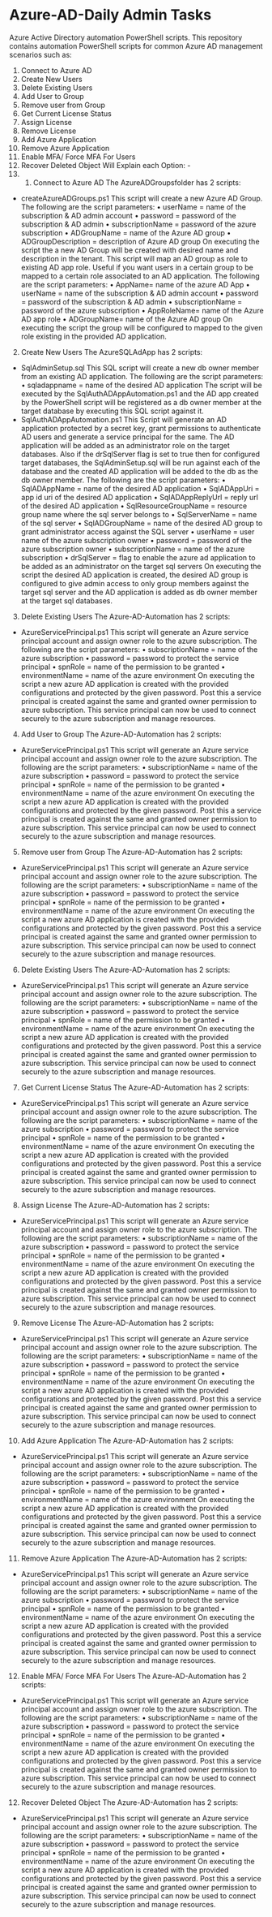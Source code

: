 # Azure-AD-Daily Admin Tasks
Azure Active Directory automation PowerShell scripts.
This repository contains automation PowerShell scripts for common Azure AD management scenarios such as:
1.	Connect to Azure AD
2.	Create New Users
3.	Delete Existing Users
4.	Add User to Group
5.	Remove user from Group
6.	Get Current License Status
7.	Assign License
8.	Remove License
9.	Add Azure Application
10.	Remove Azure Application
11.	Enable MFA/ Force MFA For Users
12.	Recover Deleted Object
Will Explain each Option: -
1. 1.	Connect to Azure AD
The AzureADGroupsfolder has 2 scripts:
* createAzureADGroups.ps1
This script will create a new Azure AD Group.
The following are the script parameters:
•	userName = name of the subscription & AD admin account
•	password = password of the subscription & AD admin
•	subscriptionName = password of the azure subscription
•	ADGroupName = name of the Azure AD group
•	ADGroupDescription = description of Azure AD group
On executing the script the a new AD Group will be created with desired name and description in the tenant.
This script will map an AD group as role to existing AD app role. Useful if you want users in a certain group to be mapped to a certain role associated to an AD application.
The following are the script parameters:
•	AppName= name of the azure AD App
•	userName = name of the subscription & AD admin account
•	password = password of the subscription & AD admin
•	subscriptionName = password of the azure subscription
•	AppRoleName= name of the Azure AD app role
•	ADGroupName= name of the Azure AD group
On executing the script the group will be configured to mapped to the given role existing in the provided AD application.
2. Create New Users
The AzureSQLAdApp has 2 scripts:
* SqlAdminSetup.sql
This SQL script will create a new db owner member from an existing AD application.
The following are the script parameters:
•	sqladappname = name of the desired AD application
The script will be executed by the SqlAuthADAppAutomation.ps1 and the AD app created by the PowerShell script will be registered as a db owner member at the target database by executing this SQL script against it.
* SqlAuthADAppAutomation.ps1
This Script will generate an AD application protected by a secret key, grant permissions to authenticate AD users and generate a service principal for the same. The AD application will be added as an administrator role on the target databases. Also if the drSqlServer flag is set to true then for configured target databases, the SqlAdminSetup.sql will be run against each of the database and the created AD application will be added to the db as the db owner member.
The following are the script parameters:
•	SqlADAppName = name of the desired AD application
•	SqlADAppUri = app id uri of the desired AD application
•	SqlADAppReplyUrl = reply url of the desired AD application
•	SqlResourceGroupName = resource group name where the sql server belongs to
•	SqlServerName = name of the sql server
•	SqlADGroupName = name of the desired AD group to grant administrator access against the SQL server
•	userName = user name of the azure subscription owner
•	password = password of the azure subscription owner
•	subscriptionName = name of the azure subscription
•	drSqlServer = flag to enable the azure ad application to be added as an administrator on the target sql servers
On executing the script the desired AD application is created, the desired AD group is configured to give admin access to only group members against the target sql server and the AD application is added as db owner member at the target sql databases.
3. Delete Existing Users
The Azure-AD-Automation has 2 scripts:
* AzureServicePrincipal.ps1
This script will generate an Azure service principal account and assign owner role to the azure subscription.
The following are the script parameters:
•	subscriptionName = name of the azure subscription
•	password = password to protect the service principal
•	spnRole = name of the permission to be granted
•	environmentName = name of the azure environment
On executing the script a new azure AD application is created with the provided configurations and protected by the given password. Post this a service principal is created against the same and granted owner permission to azure subscription. This service principal can now be used to connect securely to the azure subscription and manage resources.

4. Add User to Group
The Azure-AD-Automation has 2 scripts:
* AzureServicePrincipal.ps1
This script will generate an Azure service principal account and assign owner role to the azure subscription.
The following are the script parameters:
•	subscriptionName = name of the azure subscription
•	password = password to protect the service principal
•	spnRole = name of the permission to be granted
•	environmentName = name of the azure environment
On executing the script a new azure AD application is created with the provided configurations and protected by the given password. Post this a service principal is created against the same and granted owner permission to azure subscription. This service principal can now be used to connect securely to the azure subscription and manage resources.
5. Remove user from Group
The Azure-AD-Automation has 2 scripts:
* AzureServicePrincipal.ps1
This script will generate an Azure service principal account and assign owner role to the azure subscription.
The following are the script parameters:
•	subscriptionName = name of the azure subscription
•	password = password to protect the service principal
•	spnRole = name of the permission to be granted
•	environmentName = name of the azure environment
On executing the script a new azure AD application is created with the provided configurations and protected by the given password. Post this a service principal is created against the same and granted owner permission to azure subscription. This service principal can now be used to connect securely to the azure subscription and manage resources.
6. Delete Existing Users
The Azure-AD-Automation has 2 scripts:
* AzureServicePrincipal.ps1
This script will generate an Azure service principal account and assign owner role to the azure subscription.
The following are the script parameters:
•	subscriptionName = name of the azure subscription
•	password = password to protect the service principal
•	spnRole = name of the permission to be granted
•	environmentName = name of the azure environment
On executing the script a new azure AD application is created with the provided configurations and protected by the given password. Post this a service principal is created against the same and granted owner permission to azure subscription. This service principal can now be used to connect securely to the azure subscription and manage resources.
7. Get Current License Status
The Azure-AD-Automation has 2 scripts:
* AzureServicePrincipal.ps1
This script will generate an Azure service principal account and assign owner role to the azure subscription.
The following are the script parameters:
•	subscriptionName = name of the azure subscription
•	password = password to protect the service principal
•	spnRole = name of the permission to be granted
•	environmentName = name of the azure environment
On executing the script a new azure AD application is created with the provided configurations and protected by the given password. Post this a service principal is created against the same and granted owner permission to azure subscription. This service principal can now be used to connect securely to the azure subscription and manage resources.
8. Assign License
The Azure-AD-Automation has 2 scripts:
* AzureServicePrincipal.ps1
This script will generate an Azure service principal account and assign owner role to the azure subscription.
The following are the script parameters:
•	subscriptionName = name of the azure subscription
•	password = password to protect the service principal
•	spnRole = name of the permission to be granted
•	environmentName = name of the azure environment
On executing the script a new azure AD application is created with the provided configurations and protected by the given password. Post this a service principal is created against the same and granted owner permission to azure subscription. This service principal can now be used to connect securely to the azure subscription and manage resources.
9. Remove License
The Azure-AD-Automation has 2 scripts:
* AzureServicePrincipal.ps1
This script will generate an Azure service principal account and assign owner role to the azure subscription.
The following are the script parameters:
•	subscriptionName = name of the azure subscription
•	password = password to protect the service principal
•	spnRole = name of the permission to be granted
•	environmentName = name of the azure environment
On executing the script a new azure AD application is created with the provided configurations and protected by the given password. Post this a service principal is created against the same and granted owner permission to azure subscription. This service principal can now be used to connect securely to the azure subscription and manage resources.
10. Add Azure Application
The Azure-AD-Automation has 2 scripts:
* AzureServicePrincipal.ps1
This script will generate an Azure service principal account and assign owner role to the azure subscription.
The following are the script parameters:
•	subscriptionName = name of the azure subscription
•	password = password to protect the service principal
•	spnRole = name of the permission to be granted
•	environmentName = name of the azure environment
On executing the script a new azure AD application is created with the provided configurations and protected by the given password. Post this a service principal is created against the same and granted owner permission to azure subscription. This service principal can now be used to connect securely to the azure subscription and manage resources.
11. Remove Azure Application
The Azure-AD-Automation has 2 scripts:
* AzureServicePrincipal.ps1
This script will generate an Azure service principal account and assign owner role to the azure subscription.
The following are the script parameters:
•	subscriptionName = name of the azure subscription
•	password = password to protect the service principal
•	spnRole = name of the permission to be granted
•	environmentName = name of the azure environment
On executing the script a new azure AD application is created with the provided configurations and protected by the given password. Post this a service principal is created against the same and granted owner permission to azure subscription. This service principal can now be used to connect securely to the azure subscription and manage resources.
12. Enable MFA/ Force MFA For Users
The Azure-AD-Automation has 2 scripts:
* AzureServicePrincipal.ps1
This script will generate an Azure service principal account and assign owner role to the azure subscription.
The following are the script parameters:
•	subscriptionName = name of the azure subscription
•	password = password to protect the service principal
•	spnRole = name of the permission to be granted
•	environmentName = name of the azure environment
On executing the script a new azure AD application is created with the provided configurations and protected by the given password. Post this a service principal is created against the same and granted owner permission to azure subscription. This service principal can now be used to connect securely to the azure subscription and manage resources.

12.  Recover Deleted Object
The Azure-AD-Automation has 2 scripts:
* AzureServicePrincipal.ps1
This script will generate an Azure service principal account and assign owner role to the azure subscription.
The following are the script parameters:
•	subscriptionName = name of the azure subscription
•	password = password to protect the service principal
•	spnRole = name of the permission to be granted
•	environmentName = name of the azure environment
On executing the script a new azure AD application is created with the provided configurations and protected by the given password. Post this a service principal is created against the same and granted owner permission to azure subscription. This service principal can now be used to connect securely to the azure subscription and manage resources.

